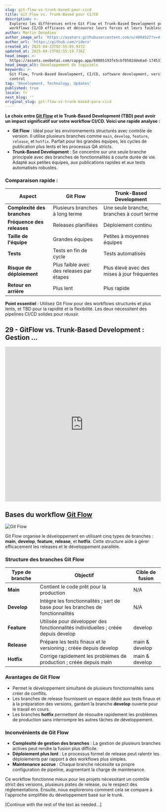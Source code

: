 ```yaml
---
slug: git-flow-vs-trunk-based-pour-cicd
title: Git Flow vs. Trunk-Based pour CI/CD
description: >-
  Explorez les différences entre Git Flow et Trunk-Based Development pour des
  workflows CI/CD efficaces et découvrez leurs forces et leurs faiblesses.
author: Martin Donadieu
author_image_url: 'https://avatars.githubusercontent.com/u/4084527?v=4'
author_url: 'https://github.com/riderx'
created_at: 2025-04-23T02:55:05.937Z
updated_at: 2025-04-23T02:55:19.736Z
head_image: >-
  https://assets.seobotai.com/capgo.app/68085193fe5cbf0502dde6ad-1745376919736.jpg
head_image_alt: Développement de logiciels
keywords: >-
  Git Flow, Trunk-Based Development, CI/CD, software development, version
  control
tag: 'Development, Technology, Updates'
published: true
locale: fr
next_blog: ''
original_slug: git-flow-vs-trunk-based-para-cicd
---
```

**Le choix entre [Git Flow](https://nvie.com/posts/a-successful-git-branching-model/) et le Trunk-Based Development (TBD) peut avoir un impact significatif sur votre workflow CI/CD. Voici une rapide analyse :**

-   **Git Flow** : Idéal pour les environnements structurés avec contrôle de version. Il utilise plusieurs branches comme `main`, `develop`, `feature`, `release`, et `hotfix`. Parfait pour les grandes équipes, les cycles de publication plus lents et les processus QA stricts.
-   **Trunk-Based Development** : Se concentre sur une seule branche principale avec des branches de fonctionnalités à courte durée de vie. Adapté aux petites équipes, aux publications rapides et aux tests automatisés robustes.

### Comparaison rapide :

| Aspect | Git Flow | Trunk-Based Development |
| --- | --- | --- |
| **Complexité des branches** | Plusieurs branches à long terme | Une seule branche, branches à court terme |
| **Fréquence des releases** | Releases planifiées | Déploiement continu |
| **Taille de l'équipe** | Grandes équipes | Petites à moyennes équipes |
| **Tests** | Tests en fin de cycle | Tests automatisés |
| **Risque de déploiement** | Plus faible avec des releases par étapes | Plus élevé avec des mises à jour fréquentes |
| **Retour en arrière** | Plus lent | Plus rapide |

**Point essentiel** : Utilisez Git Flow pour des workflows structurés et plus lents, et TBD pour la rapidité et la flexibilité. Les deux nécessitent des pipelines CI/CD solides pour réussir.

## 29 - GitFlow vs. Trunk-Based Development : Gestion ...

<iframe src="https://www.youtube.com/embed/_24yLROhdHI" title="YouTube video player" frameborder="0" allow="accelerometer; autoplay; clipboard-write; encrypted-media; gyroscope; picture-in-picture; web-share" referrerpolicy="strict-origin-when-cross-origin" style="width: 100%; height: 500px;" allowfullscreen></iframe>

## Bases du workflow [Git Flow](https://nvie.com/posts/a-successful-git-branching-model/)

![Git Flow](https://assets.seobotai.com/capgo.app/68085193fe5cbf0502dde6ad/7bc9375d356ef2d5849efed49227325e.jpg)

Git Flow organise le développement en utilisant cinq types de branches : **main**, **develop**, **feature**, **release**, et **hotfix**. Cette structure aide à gérer efficacement les releases et le développement parallèle.

### Structure des branches Git Flow

| Type de branche | Objectif | Cible de fusion |
| --- | --- | --- |
| **Main** | Contient le code prêt pour la production | N/A |
| **Develop** | Intègre les fonctionnalités ; sert de base pour les branches de fonctionnalités | N/A |
| **Feature** | Utilisée pour développer des fonctionnalités individuelles ; créée depuis develop | develop |
| **Release** | Prépare les tests finaux et le versioning ; créée depuis develop | main & develop |
| **Hotfix** | Corrige rapidement les problèmes de production ; créée depuis main | main & develop |

### Avantages de Git Flow

-   Permet le développement simultané de plusieurs fonctionnalités sans créer de conflits.
-   Les branches de release fournissent un espace dédié aux tests finaux et à la préparation des versions, gardant la branche **develop** ouverte pour le travail en cours.
-   Les branches **hotfix** permettent de résoudre rapidement les problèmes de production sans interrompre les autres tâches de développement.

### Inconvénients de Git Flow

-   **Complexité de gestion des branches** : La gestion de plusieurs branches actives peut rendre la fusion plus difficile.
-   **Déploiement plus lent** : Le processus formel de release peut ralentir les déploiements par rapport à des workflows plus simples.
-   **Maintenance accrue** : Chaque branche nécessite sa propre configuration de pipeline, augmentant la charge de maintenance.

Ce workflow fonctionne mieux pour les projets nécessitant un contrôle strict des versions, plusieurs pistes de release, ou le respect des réglementations. Ensuite, nous explorerons comment cela se compare à l'approche simplifiée du développement basé sur le trunk.

[Continue with the rest of the text as needed...]
